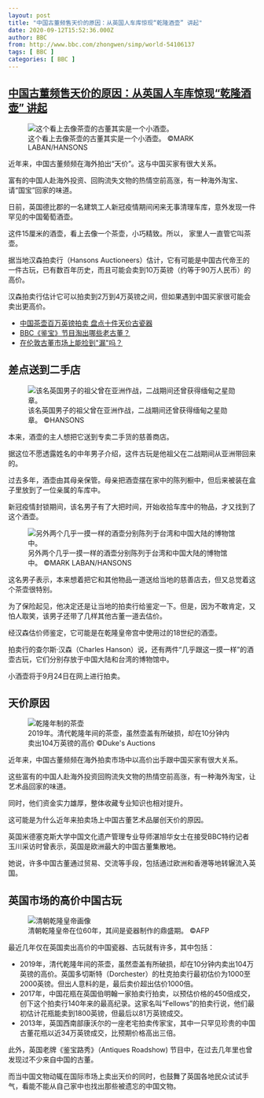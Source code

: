 ```yaml
---
layout: post
title: "中国古董频售天价的原因：从英国人车库惊现“乾隆酒壶” 讲起"
date: 2020-09-12T15:52:36.000Z
author: BBC
from: http://www.bbc.com/zhongwen/simp/world-54106137
tags: [ BBC ]
categories: [ BBC ]
---
```

<!--1599925956000-->
[中国古董频售天价的原因：从英国人车库惊现“乾隆酒壶” 讲起](http://www.bbc.com/zhongwen/simp/world-54106137)
------

<div>
<figure><img alt="这个看上去像茶壶的古董其实是一个小酒壶。" src="https://ichef.bbci.co.uk/news/600/cpsprodpb/FBB9/production/_114314446_whatsubject.jpg" referrerpolicy="no-referrer"><br><figcaption>这个看上去像茶壶的古董其实是一个小酒壶。 ©MARK LABAN/HANSONS</figcaption></figure><p class="story-body__introduction">近年来，中国古董频频在海外拍出“天价”。这与中国买家有很大关系。</p><p>富有的中国人赴海外投资、回购流失文物的热情空前高涨，有一种海外淘宝、请“国宝”回家的味道。</p><p>日前，英国德比郡的一名建筑工人新冠疫情期间闲来无事清理车库，意外发现一件罕见的中国葡萄酒壶。</p><p>这件15厘米的酒壶，看上去像一个茶壶，小巧精致。所以， 家里人一直管它叫茶壶。</p><p>据当地汉森拍卖行（Hansons Auctioneers）估计，它有可能是中国古代帝王的一件古玩，已有数百年历史，而且可能会卖到10万英镑（约等于90万人民币）的高价。</p><p>汉森拍卖行估计它可以拍卖到2万到4万英镑之间，但如果遇到中国买家很可能会卖出更高价。</p><ul class="story-body__unordered-list"><li class="story-body__list-item"><a href="https://www.bbc.com/zhongwen/simp/world-50416937" class="story-body__link">中国茶壶百万英镑拍卖 盘点十件天价古瓷器</a></li><li class="story-body__list-item"><a href="https://www.bbc.com/zhongwen/simp/uk-41386419" class="story-body__link">BBC《鉴宝》节目淘出哪些老古董？</a></li><li class="story-body__list-item"><a href="https://www.bbc.com/zhongwen/simp/uk-40372313" class="story-body__link">在伦敦古董市场上能捡到"漏"吗？</a></li></ul><h2 class="story-body__crosshead">差点送到二手店</h2><figure><img alt="该名英国男子的祖父曾在亚洲作战，二战期间还曾获得缅甸之星勋章。" src="https://ichef.bbci.co.uk/news/600/cpsprodpb/122C9/production/_114314447_whatsubject.jpg" referrerpolicy="no-referrer"><br><figcaption>该名英国男子的祖父曾在亚洲作战，二战期间还曾获得缅甸之星勋章。 ©HANSONS</figcaption></figure><p>本来，酒壶的主人想把它送到专卖二手货的慈善商店。</p><p>据这位不愿透露姓名的中年男子介绍，这件古玩是他祖父在二战期间从亚洲带回来的。</p><p>过去多年，酒壶由其母亲保管。母亲把酒壶摆在家中的陈列橱中，但后来被装在盒子里放到了一位亲属的车库中。</p><p>新冠疫情封锁期间，该名男子有了大把时间，开始收拾车库中的物品，才又找到了这个酒壶。</p><figure><img alt="另外两个几乎一摸一样的酒壶分别陈列于台湾和中国大陆的博物馆中。" src="https://ichef.bbci.co.uk/news/600/cpsprodpb/149D9/production/_114314448_whatsubject.jpg" referrerpolicy="no-referrer"><br><figcaption>另外两个几乎一摸一样的酒壶分别陈列于台湾和中国大陆的博物馆中。 ©MARK LABAN/HANSONS</figcaption></figure><p>这名男子表示，本来想着把它和其他物品一道送给当地的慈善店去，但又总觉着这个茶壶很特别。</p><p>为了保险起见，他决定还是让当地的拍卖行给鉴定一下。但是，因为不敢肯定，又怕人取笑，该男子还带了几样其他古董一道去估价。</p><p>经汉森估价师鉴定，它可能是在乾隆皇帝宫中使用过的18世纪的酒壶。</p><p>拍卖行的查尔斯·汉森（Charles Hanson）说，还有两件“几乎跟这一摸一样”的酒壶古玩，它们分别存放于中国大陆和台湾的博物馆中。</p><p>小酒壶将于9月24日在网上进行拍卖。</p><h2 class="story-body__crosshead">天价原因</h2><figure><img alt="乾隆年制的茶壶" src="https://ichef.bbci.co.uk/news/600/cpsprodpb/DA12/production/_109662855_mediaitem109621736.jpg" referrerpolicy="no-referrer"><br><figcaption>2019年。清代乾隆年间的茶壶，虽然壶盖有所破损，却在10分钟内卖出104万英镑的高价 ©Duke's Auctions</figcaption></figure><p>近年来，中国古董频频在海外拍卖市场中以高价出手跟中国买家有很大关系。</p><p>这些富有的中国人赴海外投资回购流失文物的热情空前高涨，有一种海外淘宝，让艺术品回家的味道。</p><p>同时，他们资金实力雄厚，整体收藏专业知识也相对提升。</p><p>这可能是为什么近年来拍卖场上中国古董艺术品屡创天价的原因。</p><p>英国米德塞克斯大学中国文化遗产管理专业导师湛旭华女士在接受BBC特约记者玉川采访时曾表示，英国是欧洲最大的中国古董集散地。</p><p>她说，许多中国古董通过贸易、交流等手段，包括通过欧洲和香港等地转辗流入英国。</p><h2 class="story-body__crosshead">英国市场的高价中国古玩</h2><figure><img alt="清朝乾隆皇帝画像" src="https://ichef.bbci.co.uk/news/600/cpsprodpb/396F/production/_109730741_1f9833b0-890b-4600-8cae-3836460548b2.jpg" referrerpolicy="no-referrer"><br><figcaption>清朝乾隆皇帝在位60年，其间是瓷器制作的鼎盛期。 ©AFP</figcaption></figure><p>最近几年仅在英国卖出高价的中国瓷器、古玩就有许多，其中包括：</p><ul class="story-body__unordered-list"><li class="story-body__list-item">2019年，清代乾隆年间的茶壶，虽然壶盖有所破损，却在10分钟内卖出104万英镑的高价。英国多切斯特（Dorchester）的杜克拍卖行最初估价为1000至2000英镑。但出人意料的是，最后卖价超出估价1000倍。</li><li class="story-body__list-item">2017年，中国花瓶在英国伯明翰一家拍卖行拍卖，以预估价格的450倍成交，创下这个拍卖行140年来的最高纪录。这家名叫“Fellows”的拍卖行说，他们最初估计花瓶能卖到1800英镑，但最后以81万英镑成交。</li><li class="story-body__list-item">2013年，英国西南部康沃尔的一座老宅拍卖传家宝，其中一只罕见珍贵的中国古董花瓶以近34万英镑成交，比预期价格高出三倍。</li></ul><p>此外，英国老牌《鉴宝路秀》（Antiques Roadshow) 节目中，在过去几年里也曾发现过不少来自中国的古董。</p><p>而当中国文物动辄在国际市场上卖出天价的同时，也鼓舞了英国各地民众试试手气，看能不能从自己家中也找出那些被遗忘的中国文物。</p>
</div>
